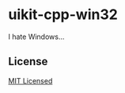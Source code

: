 uikit-cpp-win32
===========

I hate Windows...

License
--------
[MIT Licensed](http://www.opensource.org/licenses/mit-license.php)
